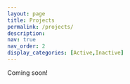 ```yaml
---
layout: page
title: Projects
permalink: /projects/
description:
nav: true
nav_order: 2
display_categories: [Active,Inactive]
---
```


Coming soon!
